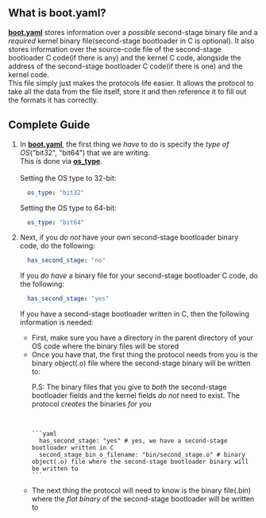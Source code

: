 ## What is boot.yaml?
<p><b><u>boot.yaml</u></b> stores information over a <i>possible</i> second-stage binary file and a <i>required</i> kernel binary file(second-stage bootloader in C is optional). It also stores information over the source-code file of the second-stage bootloader C code(if there is any) and the kernel C code, alongside the address of the second-stage bootloader C code(if there is one) and the kernel code.</br>This file simply just makes the protocols life easier. It allows the protocol to take all the data from the file itself, store it and then reference it to fill out the formats it has correctly.</br></p>

## Complete Guide
<ol>
  <li>In <b><u>boot.yaml</u></b>, the first thing we <i>have</i> to do is specify the <i>type of OS</i>("bit32", "bit64") that we are writing.</br>This is done via <b><u>os_type</u></b>.</br></br>Setting the OS type to 32-bit:</li>
  
  ```yaml
    os_type: "bit32"
  ```
  
  <p>Setting the OS type to 64-bit:</li>
  
  ```yaml
    os_type: "bit64"
  ```

  <li>Next, if you <i>do not</i> have your own second-stage bootloader binary code, do the following:</li>
  
  ```yaml
    has_second_stage: "no"
  ```
  
  <p>If you <i>do have</i> a binary file for your second-stage bootloader C code, do the following:</p>
  
  ```yaml
    has_second_stage: "yes"
  ```
  
  <p>If you have a second-stage bootloader written in C, then the following information is needed:</p>
  <ul>
    <li>First, make sure you have a directory in the parent directory of your OS code where the binary files will be stored</li>
    <li>Once you have that, the first thing the protocol needs from you is the binary object(.o) file where the second-stage binary will be written to:</li>
    <p>P.S: The binary files that you give to <i>both</i> the second-stage bootloader fields and the kernel fields <i>do not</i> need to exist. The protocol <i>creates</i> the binaries <i>for you</i></p></br>
    
    ```yaml
      has_second_stage: "yes" # yes, we have a second-stage bootloader written in C
      second_stage_bin_o_filename: "bin/second_stage.o" # binary object(.o) file where the second-stage bootloader binary will be written to
    ```
    
  </ul>
  <ul>
    <li>The next thing the protocol will need to know is the binary file(.bin) where the <i>flat binary</i> of the second-stage bootloader will be written to</li>
  </ul>
</ol>
